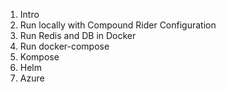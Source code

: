 1. Intro
2. Run locally with Compound Rider Configuration
3. Run Redis and DB in Docker
4. Run docker-compose
5. Kompose
6. Helm
7. Azure